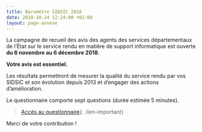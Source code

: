 ```yaml
---
title: Baromètre SIDSIC 2018
date: 2018-10-24 12:24:00 +02:00
layout: page-annexe
---
```


La campagne de recueil des avis des agents des services départementaux de l’État sur le service rendu en matière de support informatique est ouverte **du 6 novembre au 6 décembre 2018**.
 
**Votre avis est essentiel.**
 
Les résultats permettront de mesurer la qualité du service rendu par vos SIDSIC et son évolution depuis 2013 et d’engager des actions d’amélioration.
 
Le questionnaire comporte sept questions (durée estimée 5 minutes).
 
> [Accès au questionnaire](https://sgmap.sphinxdeclic.com/d/s/8wgfky){: .lien-important}

Merci de votre contribution ! 